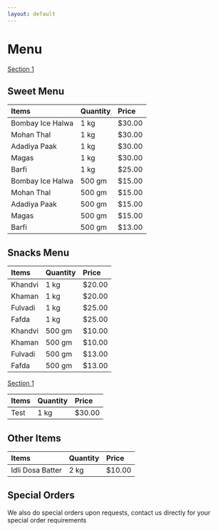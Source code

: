 ```yaml
---
layout: default
---
```


# Menu
[Section 1](#section-1)
## Sweet Menu

| Items            | Quantity | Price   |
|:-----------------|:---------|:--------|
| Bombay Ice Halwa | 1 kg     | $30.00  |
| Mohan Thal       | 1 kg     | $30.00  |
| Adadiya Paak     | 1 kg     | $30.00  |
| Magas            | 1 kg     | $30.00  |
| Barfi            | 1 kg     | $25.00  |
| Bombay Ice Halwa | 500 gm   | $15.00  |
| Mohan Thal       | 500 gm   | $15.00  |
| Adadiya Paak     | 500 gm   | $15.00  |
| Magas            | 500 gm   | $15.00  |
| Barfi            | 500 gm   | $13.00  |

## Snacks Menu

| Items            | Quantity | Price   |
|:-----------------|:---------|:--------|
| Khandvi          | 1 kg     | $20.00  |
| Khaman           | 1 kg     | $20.00  |
| Fulvadi          | 1 kg     | $25.00  |
| Fafda            | 1 kg     | $25.00  |
| Khandvi          | 500 gm   | $10.00  |
| Khaman           | 500 gm   | $10.00  |
| Fulvadi          | 500 gm   | $13.00  |
| Fafda            | 500 gm   | $13.00  |

[Section 1](#section-1)

| Items            | Quantity | Price   |
|:-----------------|:---------|:--------|
|Test              |1 kg      |$30.00   |

## Other Items

| Items            | Quantity | Price   |
|:-----------------|:---------|:--------|
| Idli Dosa Batter | 2 kg     | $10.00  |

## Special Orders

We also do special orders upon requests, contact us directly for
your special order requirements
